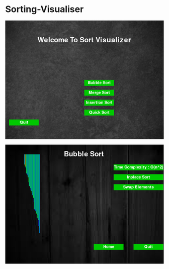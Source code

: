# Sorting-Visualiser

![alt text](https://github.com/wilfredarin/Sorting-Visualiser/blob/master/Sort%20Visualiser.png?raw=true)

![alt text](https://github.com/wilfredarin/Sorting-Visualiser/blob/master/buuble.png?raw=true)
